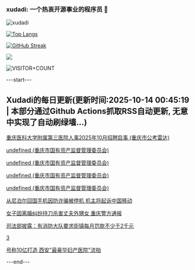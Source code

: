 ### xudadi: 一个热衷开源事业的程序员 👋

![xudadi](https://github-readme-stats-git-masterorgs-github-readme-stats-team.vercel.app/api?username=xudadi)

[![Top Langs](https://github-readme-stats.vercel.app/api/top-langs/?username=xudadi)](https://github.com/anuraghazra/github-readme-stats)

[![GitHub Streak](https://streak-stats.demolab.com?user=xudadi&locale=zh_Hans)](https://git.io/streak-stats)

![](https://raw.githubusercontent.com/xudadi/xudadi/main/assets/github-contribution-grid-snake.svg)

![VISITOR+COUNT](https://komarev.com/ghpvc/?username=xudadi&label=VISITOR+COUNT)


---start---

## Xudadi的每日更新(更新时间:2025-10-14 00:45:19 | 本部分通过Github Actions抓取RSS自动更新, 无意中实现了自动刷绿墙...)

[重庆医科大学附属第三医院人事2025年10月招聘启事 (重庆市公考雷达)](https://www.gongkaoleida.com/article/2647815)

[undefined (重庆市国有资产监督管理委员会)](https://dadilab.github.io/feeds/all.xml)

[undefined (重庆市国有资产监督管理委员会)](https://dadilab.github.io/feeds/all.xml)

[undefined (重庆市国有资产监督管理委员会)](https://dadilab.github.io/feeds/all.xml)

[undefined (重庆市国有资产监督管理委员会)](https://dadilab.github.io/feeds/all.xml)

[从尼泊尔回国手机因防诈骗被停机 机主将起诉中国移动](https://m.163.com/news/article/KBP6N0530534P59R.html)

[女子因离婚纠纷持刀杀害丈夫外甥女 重庆警方通报](https://m.163.com/news/article/KBP9O1800534P59R.html)

[司法部披露：有消防大队要求街镇每月罚款不少于2千元](https://m.163.com/news/article/KBP3GKOP0512D3VJ.html)

[3](https://m.163.com/touch/news/sub/domestic)

[号称10亿打造 西安"最豪华妇产医院"流拍](https://m.163.com/news/article/KBP3K698051492T3.html)

---end---
